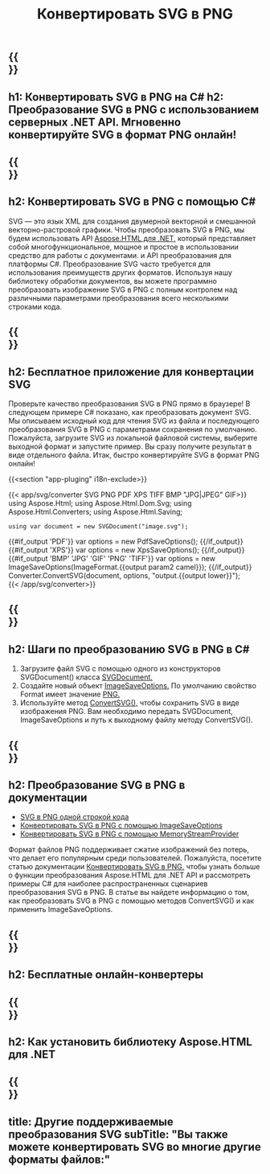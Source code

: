 ﻿---
translation: true
template: /templates/_template-conversion-child.md
title: Конвертировать SVG в PNG
description: Преобразование SVG в PNG на C#. Легко используйте API в любом приложении .NET. Попробуйте онлайн-конвертер SVG в PNG бесплатно!
url: /net/conversion/svg-to-png/
family: html
platformtag: net
feature: conversion
informat: SVG
outformat: PNG
otherformats: PDF XPS GIF JPEG BMP TIFF
---

{{<section banner>}}
---
h1: Конвертировать SVG в PNG на C#
h2: Преобразование SVG в PNG с использованием серверных .NET API. Мгновенно конвертируйте SVG в формат PNG онлайн!
---

{{<section overview>}}
---
h2: Конвертировать SVG в PNG с помощью C#
---

SVG — это язык XML для создания двумерной векторной и смешанной векторно-растровой графики. Чтобы преобразовать SVG в PNG, мы будем использовать API [Aspose.HTML для .NET,](https://products.aspose.com/html/net/) который представляет собой многофункциональное, мощное и простое в использовании средство для работы с документами. и API преобразования для платформы C#. Преобразование SVG часто требуется для использования преимуществ других форматов. Используя нашу библиотеку обработки документов, вы можете программно преобразовать изображение SVG в PNG с полным контролем над различными параметрами преобразования всего несколькими строками кода.

{{<section demos>}}
---
h2: Бесплатное приложение для конвертации SVG
---

Проверьте качество преобразования SVG в PNG прямо в браузере! В следующем примере C# показано, как преобразовать документ SVG. Мы описываем исходный код для чтения SVG из файла и последующего преобразования SVG в PNG с параметрами сохранения по умолчанию. Пожалуйста, загрузите SVG из локальной файловой системы, выберите выходной формат и запустите пример. Вы сразу получите результат в виде отдельного файла. Итак, быстро конвертируйте SVG в формат PNG онлайн!

{{<section "app-pluging" i18n-exclude>}}

{{< app/svg/converter SVG PNG PDF XPS TIFF BMP "JPG|JPEG" GIF>}}
using Aspose.Html;
using Aspose.Html.Dom.Svg;
using Aspose.Html.Converters;
using Aspose.Html.Saving;

    using var document = new SVGDocument("image.svg");
{{#if_output 'PDF'}}
    var options = new PdfSaveOptions();
{{/if_output}}
{{#if_output 'XPS'}}
    var options = new XpsSaveOptions();
{{/if_output}}
{{#if_output 'BMP' 'JPG' 'GIF' 'PNG' 'TIFF'}}
    var options = new ImageSaveOptions(ImageFormat.{{output param2 camel}});
{{/if_output}}
    Converter.ConvertSVG(document, options, "output.{{output lower}}");   
{{< /app/svg/converter>}}


{{<section steps>}}
---
h2: Шаги по преобразованию SVG в PNG в C#
---

1. Загрузите файл SVG с помощью одного из конструкторов SVGDocument() класса [SVGDocument.](https://reference.aspose.com/html/net/aspose.html.dom.svg/svgdocument/)
1. Создайте новый объект [ImageSaveOptions.](https://reference.aspose.com/html/net/aspose.html.saving/imagesaveoptions/) По умолчанию свойство Format имеет значение [PNG.](https://reference.aspose.com/html/net/aspose.html.rendering.image/imageformat/)
1. Используйте метод [ConvertSVG(),](https://reference.aspose.com/html/net/aspose.html.converters/converter/convertsvg/#convertsvg_3) чтобы сохранить SVG в виде изображения PNG. Вам необходимо передать SVGDocument, ImageSaveOptions и путь к выходному файлу методу ConvertSVG().

{{<section documentation>}}
---
h2: Преобразование SVG в PNG в документации
---

  - <a href="https://docs.aspose.com/html/net/converting-between-formats/svg-to-png/#svg-to-png-by-a-single-of-code " target="_blank">SVG в PNG одной строкой кода</a>
  - <a href="https://docs.aspose.com/html/net/converting-between-formats/svg-to-png/#convert-svg-to-png-using-imagesaveoptions" target="_blank" >Конвертировать SVG в PNG с помощью ImageSaveOptions</a>
  - <a href="https://docs.aspose.com/html/net/converting-between-formats/svg-to-png/#output-stream-providers" target="_blank">Конвертировать SVG в PNG с помощью MemoryStreamProvider</a>

Формат файлов PNG поддерживает сжатие изображений без потерь, что делает его популярным среди пользователей. Пожалуйста, посетите статью документации [Конвертировать SVG в PNG,](https://docs.aspose.com/html/net/converting-between-formats/svg-to-png/) чтобы узнать больше о функции преобразования Aspose.HTML для .NET API и рассмотреть примеры C# для наиболее распространенных сценариев преобразования SVG в PNG. В статье вы найдете информацию о том, как преобразовать SVG в PNG с помощью методов ConvertSVG() и как применить ImageSaveOptions.

{{<section online-converters>}}
---
h2: Бесплатные онлайн-конвертеры
---

{{<section get-started>}}
---
h2: Как установить библиотеку Aspose.HTML для .NET
---

{{<section other-conversions>}}
---
title: Другие поддерживаемые преобразования SVG
subTitle: "Вы также можете конвертировать SVG во многие другие форматы файлов:"
---